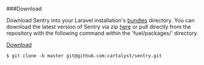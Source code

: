 ###Download

Download Sentry into your Laravel installation's [bundles](http://laravel.com/docs/bundles#creating-bundles) directory. You can download the latest version of Sentry via zip [here](https://github.com/cartalyst/sentry) or pull directly from the repository with the following command within the 'fuel/packages/' directory.

[Download](https://github.com/cartalyst/sentry/zipball/master)

    $ git clone -b master git@github.com:cartalyst/sentry.git
